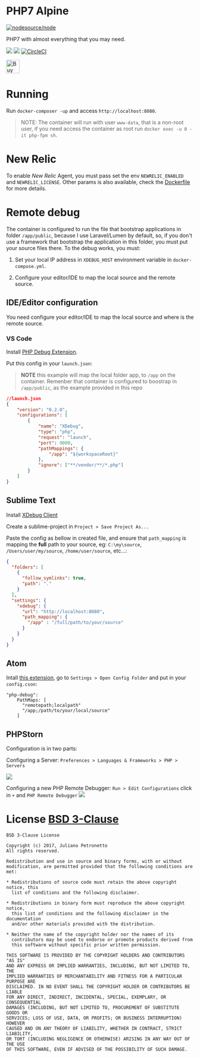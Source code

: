 # PHP7 Alpine
[![nodesource/node](http://dockeri.co/image/petronetto/php7-alpine)](https://registry.hub.docker.com/u/petronetto/php7-alpine/)

PHP7 with almost everything that you may need.

[![](https://images.microbadger.com/badges/image/petronetto/php7-alpine:latest.svg)](https://microbadger.com/images/petronetto/php7-alpine:latest "Get your own image badge on microbadger.com")
[![](https://images.microbadger.com/badges/version/petronetto/php7-alpine:latest.svg)](https://microbadger.com/images/petronetto/php-nginx-alpine:stable "Get your own version badge on microbadger.com")
[![CircleCI](https://circleci.com/gh/petronetto/php7-alpine/tree/master.svg?style=svg)](https://circleci.com/gh/petronetto/php7-alpine/tree/master)

<a href='https://ko-fi.com/N4N09BMZ' target='_blank'><img height='36' style='border:0px;height:36px;' src='https://az743702.vo.msecnd.net/cdn/kofi1.png?v=0' border='0' alt='Buy Me a Coffee at ko-fi.com' /></a>


# Running
Run `docker-composer -up` and access `http://localhost:8080`.

> NOTE: The container will run with user `www-data`, that is a non-root user, if you need access the container as root run `docker exec -u 0 -it php-fpm sh`.

# New Relic
To enable *New Relic* Agent, you must pass set the env `NEWRELIC_ENABLED` and `NEWRELIC_LICENSE`. Other params is also available, check the [Dockerfile](https://github.com/petronetto/php7-alpine/blob/master/php-fpm/Dockerfile) for more details.  


# Remote debug

The container is configured to run the file that bootstrap applications in folder `/app/public`, because I use Laravel/Lumen by default, so, if you don't use a framework that bootstrap the application in this folder, you must put your source files there.
To the debug works, you must:

1) Set your local IP address in `XDEBUG_HOST` environment variable in `docker-compose.yml`.

2) Configure your editor/IDE to map the local source and the remote source.

## IDE/Editor configuration

You need configure your editor/IDE to map the local source and where is the remote source.

### VS Code
Install [PHP Debug Extension](https://marketplace.visualstudio.com/items?itemName=felixfbecker.php-debug).

Put this config in your `launch.json`:

>**NOTE** this example will map the local folder app, to `/app` on the container. Remenber that container is configured to boostrap in `/app/public`, as the example provided in this repo

```json
//launch.json
{
    "version": "0.2.0",
    "configurations": [
        {
            "name": "XDebug",
            "type": "php",
            "request": "launch",
            "port": 9000,
            "pathMappings": {
                "/app": "${workspaceRoot}"
            },
            "ignore": ["**/vendor/**/*.php"]
        }
    ]
}
```


## Sublime Text

Install [XDebug Client](https://github.com/martomo/SublimeTextXdebug)

Create a sublime-project in `Project > Save Project As...`

Paste the config as bellow in created file, and ensure that `path_mapping` is mapping the **full** path to your source, eg: `C:\my\source`, `/Users/user/my/source`, `/home/user/source`, etc...:

```json
{
  "folders": [
    {
      "follow_symlinks": true,
      "path": "."
    }
  ],
  "settings": {
    "xdebug": {
      "url": "http://localhost:8080",
      "path_mapping": {
        "/app" : "/full/path/to/your/source"
      }
    }
  }
}
```


## Atom

Intall [this extension](https://github.com/gwomacks/php-debug), go to `Settings > Open Config Folder` and put in your `config.cson`:

```
"php-debug":
    PathMaps: [
      "remotepath;localpath"
      "/app;/path/to/your/local/source"
    ]
```


## PHPStorn
Configuration is in two parts:

Configuring a Server: `Preferences > Languages & Frameworks > PHP > Servers`

![](http://imagizer.imageshack.us/v2/1024x768q90/924/1ftWIS.png)



Configuring a new PHP Remote Debugger: `Run > Edit Configurations` click in `+` and `PHP Remote Debugger`
![](http://imagizer.imageshack.us/v2/1024x768q90/922/bnd7fq.png)



# License [BSD 3-Clause](https://github.com/petronetto/php7-alpine/blob/master/LICENSE)

```
BSD 3-Clause License

Copyright (c) 2017, Juliano Petronetto
All rights reserved.

Redistribution and use in source and binary forms, with or without
modification, are permitted provided that the following conditions are met:

* Redistributions of source code must retain the above copyright notice, this
  list of conditions and the following disclaimer.

* Redistributions in binary form must reproduce the above copyright notice,
  this list of conditions and the following disclaimer in the documentation
  and/or other materials provided with the distribution.

* Neither the name of the copyright holder nor the names of its
  contributors may be used to endorse or promote products derived from
  this software without specific prior written permission.

THIS SOFTWARE IS PROVIDED BY THE COPYRIGHT HOLDERS AND CONTRIBUTORS "AS IS"
AND ANY EXPRESS OR IMPLIED WARRANTIES, INCLUDING, BUT NOT LIMITED TO, THE
IMPLIED WARRANTIES OF MERCHANTABILITY AND FITNESS FOR A PARTICULAR PURPOSE ARE
DISCLAIMED. IN NO EVENT SHALL THE COPYRIGHT HOLDER OR CONTRIBUTORS BE LIABLE
FOR ANY DIRECT, INDIRECT, INCIDENTAL, SPECIAL, EXEMPLARY, OR CONSEQUENTIAL
DAMAGES (INCLUDING, BUT NOT LIMITED TO, PROCUREMENT OF SUBSTITUTE GOODS OR
SERVICES; LOSS OF USE, DATA, OR PROFITS; OR BUSINESS INTERRUPTION) HOWEVER
CAUSED AND ON ANY THEORY OF LIABILITY, WHETHER IN CONTRACT, STRICT LIABILITY,
OR TORT (INCLUDING NEGLIGENCE OR OTHERWISE) ARISING IN ANY WAY OUT OF THE USE
OF THIS SOFTWARE, EVEN IF ADVISED OF THE POSSIBILITY OF SUCH DAMAGE.
```
